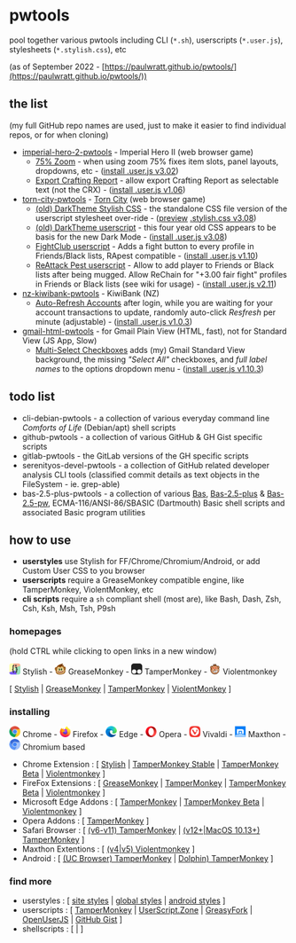 # pwtools
 pool together various pwtools including CLI (`*.sh`), userscripts (`*.user.js`), stylesheets (`*.stylish.css`), etc

(as of September 2022 - [https://paulwratt.github.io/pwtools/](https://paulwratt.github.io/pwtools/))
  
## the list
(my full GitHub repo names are used, just to make it easier to find individual repos, or for when cloning)

 - [imperial-hero-2-pwtools](https://github.com/paulwratt/imperial-hero-2-pwtools) - Imperial Hero II (web browser game)
   - [75% Zoom](https://github.com/paulwratt/imperial-hero-2-pwtools/blob/master/zoom75.ih2.user.js) - when using zoom 75% fixes item slots, panel layouts, dropdowns, etc - ([install&nbsp;.user.js&nbsp;v3.02](https://github.com/paulwratt/imperial-hero-2-pwtools/raw/master/zoom75.ih2.user.js))
   - [Export Crafting Report](https://github.com/paulwratt/imperial-hero-2-pwtools/blob/master/export.ih2.user.js) - allow export Crafting Report as selectable text (not the CRX) - ([install&nbsp;.user.js&nbsp;v1.06](https://github.com/paulwratt/imperial-hero-2-pwtools/raw/master/export.ih2.user.js))
 - [torn-city-pwtools](https://github.com/paulwratt/torn-city-pwtools) - [Torn City](https://www.torn.com/) (web browser game)
   - [(old) DarkTheme Stylish CSS](https://github.com/paulwratt/torn-city-pwtools/blob/master/darktheme.torn.stylish.css) - the standalone CSS file version of the userscript stylesheet over-ride - ([preview](https://userstyles.org/styles/161398/darktheme-for-torn)&nbsp;[.stylish.css&nbsp;v3.08](https://github.com/paulwratt/torn-city-pwtools/raw/master/darktheme.torn.stylish.css))
   - [(old) DarkTheme userscript](https://github.com/paulwratt/torn-city-pwtools/blob/master/darktheme.torn.user.js) - this four year old CSS appears to be basis for the new Dark Mode - ([install&nbsp;.user.js&nbsp;v3.08](https://github.com/paulwratt/torn-city-pwtools/raw/master/darktheme.torn.user.js))
   - [FightClub userscript](https://github.com/paulwratt/torn-city-pwtools/blob/master/fightclub.torn.user.js) - Adds a fight button to every profile in Friends/Black lists, RApest compatible - ([install&nbsp;.user.js&nbsp;v1.10](https://github.com/paulwratt/torn-city-pwtools/raw/master/fightclub.torn.user.js))
   - [ReAttack Pest userscript](https://github.com/paulwratt/torn-city-pwtools/blob/master/rapest.torn.user.js) - Allow to add player to Friends or Black lists after being mugged. Allow ReChain for "+3.00 fair fight" profiles in Friends or Black lists (see wiki for usage) - ([install&nbsp;.user.js&nbsp;v2.11](https://github.com/paulwratt/torn-city-pwtools/raw/master/rapest.torn.user.js))
 - [nz-kiwibank-pwtools](https://github.com/paulwratt/nz-kiwibank-pwtools) - KiwiBank (NZ)
   - [Auto-Refresh Accounts](https://github.com/paulwratt/nz-kiwibank-pwtools/blob/main/kiwibank.user.js) after login, while you are waiting for your account transactions to update, randomly auto-click _Resfresh_ per minute (adjustable) - ([install&nbsp;.user.js&nbsp;v1.0.3](https://github.com/paulwratt/nz-kiwibank-pwtools/raw/main/kiwibank.user.js))
 - [gmail-html-pwtools](https://github.com/paulwratt/gmail-html-pwtools/blob/main/gmail-html.user.js) - for Gmail Plain View (HTML, fast), not for Standard View (JS App, Slow)
   - [Multi-Select Checkboxes](https://github.com/paulwratt/gmail-html-pwtools/blob/main/gmail-html.user.js) adds (my) Gmail Standard View background, the missing _"Select All"_ checkboxes, and _full label names_ to the options dropdown menu - ([install&nbsp;.user.js&nbsp;v1.10.3](https://github.com/paulwratt/gmail-html-pwtools/raw/main/gmail-html.user.js))

## todo list

 - cli-debian-pwtools - a collection of various everyday command line _Comforts of Life_ (Debian/apt) shell scripts
 - github-pwtools - a collection of various GitHub & GH Gist specific scripts
 - gitlab-pwtools - the GitLab versions of the GH specific scripts
 - serenityos-devel-pwtools - a collection of GitHub related developer analysis CLI tools (classified commit details as text objects in the FileSystem - ie. grep-able)
 - bas-2.5-plus-pwtools - a collection of various [Bas](http://moira.de/), [Bas-2.5-plus](https://github.com/paulwratt/bas-2.5-plus) & [Bas-2.5-pw](https://github.com/paulwratt/bas-2.5-pw), ECMA-116/ANSI-86/SBASIC (Dartmouth) Basic shell scripts and associated Basic program utilities

## how to use
 - **userstyles** use Stylish for FF/Chrome/Chromium/Android, or add Custom User CSS to you browser
 - **userscripts** require a GreaseMonkey compatible engine, like TamperMonkey, ViolentMonkey, etc
 - **cli scripts** require a `sh` compliant shell (most are), like Bash, Dash, Zsh, Csh, Ksh, Msh, Tsh, P9sh

### homepages
(hold CTRL while clicking to open links in a new window)

<img src="./docs/images/stylish.jpg" height=20> Stylish - 
<img src="./docs/images/greasemonkey.png" height=20> GreaseMonkey - 
<img src="./docs/images/tampermonkey.png" height=20> TamperMonkey - 
<img src="./docs/images/violentmonkey.png" height=20> Violentmonkey 

[ [Stylish](https://userstyles.org/) | [GreaseMonkey](https://addons.mozilla.org/en-US/firefox/addon/greasemonkey/) | [TamperMonkey](https://www.tampermonkey.net/) | [ViolentMonkey](https://violentmonkey.github.io/) ]

### installing

<img src="./docs/images/chrome.png" height=20> Chrome - 
<img src="./docs/images/firefox.png" height=20> Firefox - 
<img src="./docs/images/edge.png" height=20> Edge - 
<img src="./docs/images/opera.png" height=20> Opera - 
<img src="./docs/images/vivaldi.png" height=20> Vivaldi - 
<img src="./docs/images/maxthon.png" height=20> Maxthon - 
<img src="./docs/images/chromium.png" height=20> Chromium based

 - Chrome Extension : [ [Stylish](https://chrome.google.com/webstore/detail/stylish-custom-themes-for/fjnbnpbmkenffdnngjfgmeleoegfcffe) 
| [TamperMonkey Stable](https://chrome.google.com/webstore/detail/tampermonkey/dhdgffkkebhmkfjojejmpbldmpobfkfo) 
| [TamperMonkey Beta](https://chrome.google.com/webstore/detail/tampermonkey-beta/gcalenpjmijncebpfijmoaglllgpjagf) 
| [Violentmonkey](https://chrome.google.com/webstore/detail/violentmonkey/jinjaccalgkegednnccohejagnlnfdag) ]
 - FireFox Extensions : [ [GreaseMonkey](https://addons.mozilla.org/en-US/firefox/addon/greasemonkey/) | [TamperMonkey](https://addons.mozilla.org/en-US/firefox/addon/tampermonkey/) | [TamperMonkey Beta](https://www.tampermonkey.net/?browser=firefox) | [Violentmonkey](https://addons.mozilla.org/firefox/addon/violentmonkey/) ]
 - Microsoft Edge Addons : [ [TamperMonkey](https://microsoftedge.microsoft.com/addons/detail/iikmkjmpaadaobahmlepeloendndfphd) | [TamperMonkey Beta](https://microsoftedge.microsoft.com/addons/detail/fcmfnpggmnlmfebfghbfnillijihnkoh) | [Violentmonkey](https://microsoftedge.microsoft.com/addons/detail/eeagobfjdenkkddmbclomhiblgggliao) ]
 - Opera Addons : [ [TamperMonkey](https://addons.opera.com/en/extensions/details/tampermonkey-beta/) ]
 - Safari Browser : [ [(v6-v11) TamperMonkey](https://www.tampermonkey.net/?browser=safari) | [(v12+|MacOS 10.13+) TamperMonkey](https://apps.apple.com/app/apple-store/id1482490089?pt=117945903&ct=tm.net&mt=8) ]
 - Maxthon Extentions : [ [(v4|v5) Violentmonkey](http://extension.maxthon.com/detail/index.php?view_id=1680) ]
 - Android : [ [(UC Browser) TamperMonkey](https://play.google.com/store/apps/details?id=net.tampermonkey.uc) | [Dolphin) TamperMonkey](https://play.google.com/store/apps/details?id=net.tampermonkey.dolphin) ]

### find more
 - userstyles : [ [site styles](https://userstyles.org/categories/site) | [global styles](https://userstyles.org/categories/global) | [android styles](https://userstyles.org/categories/android) ]
 - userscripts : [ [TamperMonkey](https://www.tampermonkey.net/scripts.php) 
 | [UserScript.Zone](https://www.userscript.zone/) 
 | [GreasyFork](https://greasyfork.org/) 
 | [OpenUserJS](https://openuserjs.org/) 
 | [GitHub Gist](https://gist.github.com/search?l=JavaScript&o=desc&q=%22%3D%3DUserScript%3D%3D%22&s=updated) ]
 - shellscripts : [ []() | []() ]
